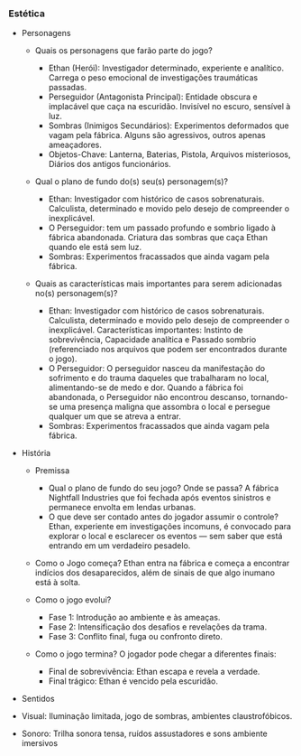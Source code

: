 ### Estética

- Personagens 
    - Quais os personagens que farão parte do jogo?
        - Ethan (Herói): Investigador determinado, experiente e analítico. Carrega o peso emocional de investigações traumáticas passadas.
        - Perseguidor (Antagonista Principal): Entidade obscura e implacável que caça na escuridão. Invisível no escuro, sensível à luz.
        - Sombras (Inimigos Secundários): Experimentos deformados que vagam pela fábrica. Alguns são agressivos, outros apenas ameaçadores.
        - Objetos-Chave: Lanterna, Baterias, Pistola, Arquivos misteriosos, Diários dos antigos funcionários.
    - Qual o plano de fundo do(s) seu(s) personagem(s)?
      - Ethan: Investigador com histórico de casos sobrenaturais. Calculista, determinado e movido pelo desejo de compreender o inexplicável.
      - O Perseguidor: tem um passado profundo e sombrio ligado à fábrica abandonada. Criatura das sombras que caça Ethan quando ele está sem luz.
      - Sombras: Experimentos fracassados que ainda vagam pela fábrica.

    - Quais as características mais importantes para serem adicionadas no(s) personagem(s)?
      - Ethan: Investigador com histórico de casos sobrenaturais. Calculista, determinado e movido pelo desejo de compreender o inexplicável. Características importantes: Instinto de sobrevivência, Capacidade analítica e Passado sombrio (referenciado nos arquivos que podem ser encontrados durante o jogo).
      - O Perseguidor: O perseguidor nasceu da manifestação do sofrimento e do trauma daqueles que trabalharam no local, alimentando-se de medo e dor. Quando a fábrica foi abandonada, o Perseguidor não encontrou descanso, tornando-se uma presença maligna que assombra o local e persegue qualquer um que se atreva a entrar.
      - Sombras: Experimentos fracassados que ainda vagam pela fábrica. 
      
      

- História

    - Premissa
        - Qual o plano de fundo do seu jogo? Onde se passa?
          A fábrica Nightfall Industries que foi fechada após eventos sinistros e permanece envolta em lendas urbanas.
        - O que deve ser contado antes do jogador assumir o controle?
          Ethan, experiente em investigações incomuns, é convocado para explorar o local e esclarecer os eventos — sem saber que está entrando em um verdadeiro pesadelo.


    - Como o Jogo começa?
      Ethan entra na fábrica e começa a encontrar indícios dos desaparecidos, além de sinais de que algo inumano está à solta.
    - Como o jogo evolui?
        - Fase 1: Introdução ao ambiente e às ameaças.
        - Fase 2: Intensificação dos desafios e revelações da trama.
        - Fase 3: Conflito final, fuga ou confronto direto.
    - Como o jogo termina? 
        O jogador pode chegar a diferentes finais:
      - Final de sobrevivência: Ethan escapa e revela a verdade.
      - Final trágico: Ethan é vencido pela escuridão.
     
        
- Sentidos
 - Visual: Iluminação limitada, jogo de sombras, ambientes claustrofóbicos.
 - Sonoro: Trilha sonora tensa, ruídos assustadores e sons ambiente imersivos
